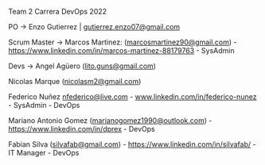 Team 2 
Carrera DevOps 2022

PO -> Enzo Gutierrez | gutierrez.enzo07@gmail.com

Scrum Master -> Marcos Martinez: (marcosmartinez90@gmail.com) - https://www.linkedin.com/in/marcos-martinez-88179763 - SysAdmin

Devs ->
Angel Agüero (lito.guns@gmail.com)

Nicolas Marque (nicolasm2@gmail.com)

Federico Nuñez nfederico@live.com - www.linkedin.com/in/federico-nunez - SysAdmin - DevOps

Mariano Antonio Gomez (marianogomez1990@outlook.com) - https://www.linkedin.com/in/dprex - DevOps

Fabian Silva (silvafab@gmail.com) - https://www.linkedin.com/in/silvafab/ - IT Manager - DevOps